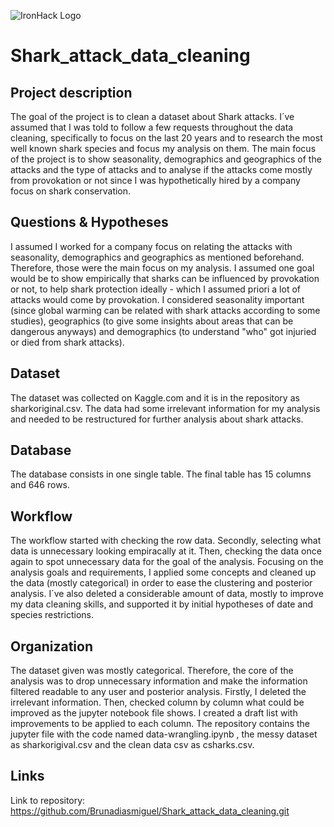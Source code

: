 ![IronHack Logo](https://s3-eu-west-1.amazonaws.com/ih-materials/uploads/upload_d5c5793015fec3be28a63c4fa3dd4d55.png)

# Shark_attack_data_cleaning

## Project description

The goal of the project is to clean a dataset about Shark attacks. I´ve assumed that I was told to follow a few requests throughout the data cleaning, specifically to focus on the last 20 years and to research the most well known shark species and focus my analysis on them. The main focus of the project is to show seasonality, demographics and geographics of the attacks and the type of attacks and to analyse if the attacks come mostly from provokation or not since I was hypothetically hired by a company focus on shark conservation.



## Questions & Hypotheses

I assumed I worked for a company focus on relating the attacks with seasonality, demographics and geographics as mentioned beforehand. Therefore, those were the main focus on my analysis. I assumed one goal would be to show empirically that sharks can be influenced by provokation or not, to help shark protection ideally - which I assumed priori a lot of attacks would come by provokation. I considered seasonality important (since global warming can be related with shark attacks according to some studies), geographics (to give some insights about areas that can be dangerous anyways) and demographics (to understand "who" got injuried or died from shark attacks).

## Dataset

The dataset was collected on Kaggle.com and it is in the repository as sharkoriginal.csv. The data had some irrelevant information for my analysis and needed to be restructured for further analysis about shark attacks.

## Database

The database consists in one single table. The final table has 15 columns and 646 rows.

## Workflow

The workflow started with checking the row data. Secondly, selecting what data is unnecessary looking empiracally at it. Then, checking the data once again to spot unnecessary data for the goal of the analysis. Focusing on the analysis goals and requirements, I applied some concepts and cleaned up the data (mostly categorical) in order to ease the clustering and posterior analysis. I´ve also deleted a considerable amount of data, mostly to improve my data cleaning skills, and supported it by initial hypotheses of date and species restrictions. 

## Organization

The dataset given was mostly categorical. Therefore, the core of the analysis was to drop unnecessary information and make the information filtered readable to any user and posterior analysis.
Firstly, I deleted the irrelevant information. Then, checked column by column what could be improved as the jupyter notebook file shows. I created a draft list with improvements to be applied to each column.
The repository contains the jupyter file with the code named data-wrangling.ipynb , the messy dataset as sharkorigival.csv and the clean data csv as csharks.csv.

## Links

Link to repository: https://github.com/Brunadiasmiguel/Shark_attack_data_cleaning.git